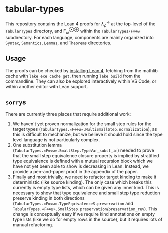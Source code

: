 # tabular-types

This repository contains the Lean 4 proofs for $\lambda^\Rightarrow_\rho$ at the top-level of the `TabularTypes` directory, and $\mathrm{F}^{\otimes\oplus}_\omega$ within the `TabularTypes/F⊗⊕ω` subdirectory. For each language, components are mainly organized into `Syntax`, `Semantics`, `Lemmas`, and `Theorems` directories.

## Usage

The proofs can be checked by [installing Lean 4](https://lean-lang.org/install/), fetching from the mathlib cache with `lake exe cache get`, then running `lake build` from the commandline. They can also be explored interactively within VS Code, or within another editor with Lean support.

## `sorry`s

There are currently three places that require additional work:

1. We haven't yet proven normalization for the small step rules for the target types (`TabularTypes.«F⊗⊕ω».MultiSmallStep.normalization`), as this is difficult to mechanize, but we believe it should hold since the type level language is not particularly complex.
2. One substitution lemma (`TabularTypes.«F⊗⊕ω».SmallStep.TypeVar_subst_in`) needed to prove that the small step equivalence closure property is implied by stratified type equivalence is defined with a mutual recursion block which we have not yet been able to show is decreasing in Lean. Instead, we provide a pen-and-paper proof in the appendix of the paper.
3. Finally and most trivially, we need to refactor target kinding to make it deterministic (like source kinding). The only case which breaks this currently is empty type lists, which can be given any inner kind. This is necessary to show that type equivalence and small step type reduction preserve kinding in both directions (`TabularTypes.«F⊗⊕ω».TypeEquivalenceS.preservation` and `TabularTypes.«F⊗⊕ω».SmallStep.preservation`/`preservation_rev`). This change is conceptually easy if we require kind annotations on empty type lists (like we do for empty rows in the source), but it requires lots of manual refactoring.
